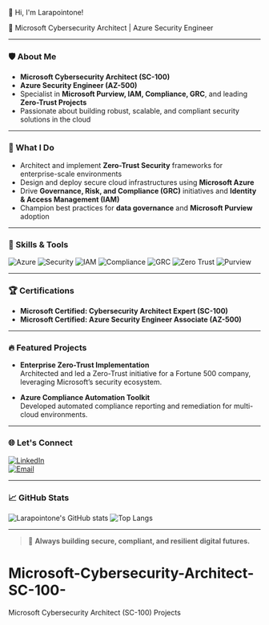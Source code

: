  👋 Hi, I'm Larapointone!

🚀 Microsoft Cybersecurity Architect | Azure Security Engineer

---

### 🛡️ About Me

- **Microsoft Cybersecurity Architect (SC-100)**
- **Azure Security Engineer (AZ-500)**
- Specialist in **Microsoft Purview, IAM, Compliance, GRC**, and leading **Zero-Trust Projects**
- Passionate about building robust, scalable, and compliant security solutions in the cloud

---

### 🌟 What I Do

- Architect and implement **Zero-Trust Security** frameworks for enterprise-scale environments
- Design and deploy secure cloud infrastructures using **Microsoft Azure**
- Drive **Governance, Risk, and Compliance (GRC)** initiatives and **Identity & Access Management (IAM)**
- Champion best practices for **data governance** and **Microsoft Purview** adoption

---

### 🧰 Skills & Tools

![Azure](https://img.shields.io/badge/Azure-0078D4?style=for-the-badge&logo=microsoft-azure&logoColor=white)
![Security](https://img.shields.io/badge/Security-430098?style=for-the-badge&logo=microsoft&logoColor=white)
![IAM](https://img.shields.io/badge/IAM-228B22?style=for-the-badge)
![Compliance](https://img.shields.io/badge/Compliance-00BFFF?style=for-the-badge)
![GRC](https://img.shields.io/badge/GRC-FFD700?style=for-the-badge)
![Zero Trust](https://img.shields.io/badge/Zero%20Trust-FF4500?style=for-the-badge)
![Purview](https://img.shields.io/badge/Purview-563D7C?style=for-the-badge)

---

### 🏆 Certifications

- **Microsoft Certified: Cybersecurity Architect Expert (SC-100)**
- **Microsoft Certified: Azure Security Engineer Associate (AZ-500)**

---

### 🔥 Featured Projects

- **Enterprise Zero-Trust Implementation**  
  Architected and led a Zero-Trust initiative for a Fortune 500 company, leveraging Microsoft’s security ecosystem.

- **Azure Compliance Automation Toolkit**  
  Developed automated compliance reporting and remediation for multi-cloud environments.

---

### 🌐 Let's Connect

[![LinkedIn](https://img.shields.io/badge/LinkedIn-0A66C2?style=for-the-badge&logo=linkedin&logoColor=white)](https://linkedin.com/in/your-link)  
[![Email](https://img.shields.io/badge/Email-D14836?style=for-the-badge&logo=gmail&logoColor=white)](mailto:your.email@example.com)

---

### 📈 GitHub Stats

![Larapointone's GitHub stats](https://github-readme-stats.vercel.app/api?username=Larapointone&show_icons=true&theme=radical)
![Top Langs](https://github-readme-stats.vercel.app/api/top-langs/?username=Larapointone&layout=compact&theme=radical)

---

> 🧭 **Always building secure, compliant, and resilient digital futures.**
# Microsoft-Cybersecurity-Architect-SC-100-
Microsoft Cybersecurity Architect (SC-100) Projects
